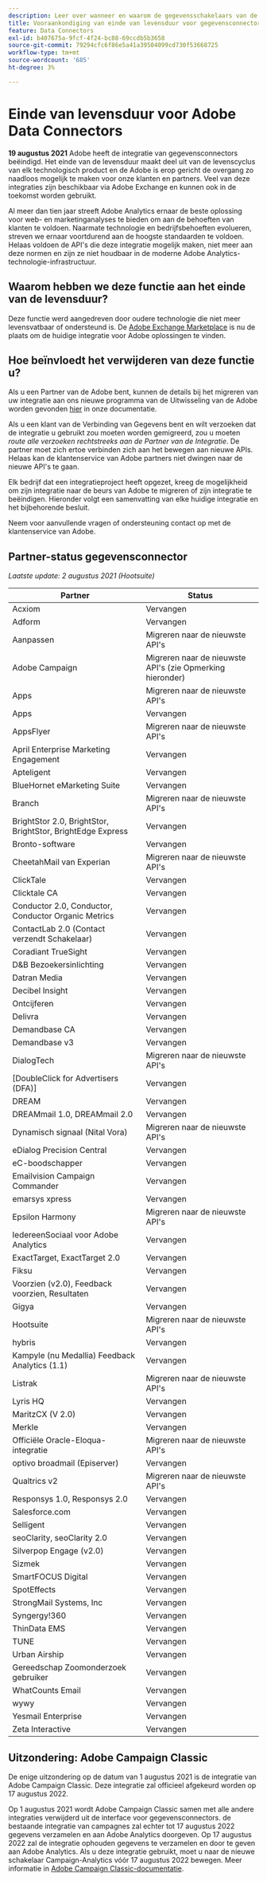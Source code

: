 ```yaml
---
description: Leer over wanneer en waarom de gegevensschakelaars van de Analyse zullen eind-van-leven worden.
title: Vooraankondiging van einde van levensduur voor gegevensconnectors van Analytics
feature: Data Connectors
exl-id: b407675a-9fcf-4f24-bc88-69ccdb5b3658
source-git-commit: 79294cfc6f86e5a41a39504099cd730f53668725
workflow-type: tm+mt
source-wordcount: '685'
ht-degree: 3%

---
```


# Einde van levensduur voor Adobe Data Connectors

**19 augustus 2021** Adobe heeft de integratie van gegevensconnectors beëindigd. Het einde van de levensduur maakt deel uit van de levenscyclus van elk technologisch product en de Adobe is erop gericht de overgang zo naadloos mogelijk te maken voor onze klanten en partners. Veel van deze integraties zijn beschikbaar via Adobe Exchange en kunnen ook in de toekomst worden gebruikt.

Al meer dan tien jaar streeft Adobe Analytics ernaar de beste oplossing voor web- en marketinganalyses te bieden om aan de behoeften van klanten te voldoen. Naarmate technologie en bedrijfsbehoeften evolueren, streven we ernaar voortdurend aan de hoogste standaarden te voldoen.  Helaas voldoen de API&#39;s die deze integratie mogelijk maken, niet meer aan deze normen en zijn ze niet houdbaar in de moderne Adobe Analytics-technologie-infrastructuur.

## Waarom hebben we deze functie aan het einde van de levensduur?

Deze functie werd aangedreven door oudere technologie die niet meer levensvatbaar of ondersteund is. De [Adobe Exchange Marketplace](https://exchange.adobe.com/experiencecloud.analytics.html#product) is nu de plaats om de huidige integratie voor Adobe oplossingen te vinden.

## Hoe beïnvloedt het verwijderen van deze functie u?

Als u een Partner van de Adobe bent, kunnen de details bij het migreren van uw integratie aan ons nieuwe programma van de Uitwisseling van de Adobe worden gevonden [hier](https://adobeexchangeec.zendesk.com/hc/en-us/articles/360003867071-Adobe-Analytics-Integration-Tools) in onze documentatie.

Als u een klant van de Verbinding van Gegevens bent en wilt verzoeken dat de integratie u gebruikt zou moeten worden gemigreerd, zou u moeten *route alle verzoeken rechtstreeks aan de Partner van de Integratie*. De partner moet zich ertoe verbinden zich aan het bewegen aan nieuwe APIs. Helaas kan de klantenservice van Adobe partners niet dwingen naar de nieuwe API&#39;s te gaan.

Elk bedrijf dat een integratieproject heeft opgezet, kreeg de mogelijkheid om zijn integratie naar de beurs van Adobe te migreren of zijn integratie te beëindigen. Hieronder volgt een samenvatting van elke huidige integratie en het bijbehorende besluit.

Neem voor aanvullende vragen of ondersteuning contact op met de klantenservice van Adobe.

## Partner-status gegevensconnector

*Laatste update: 2 augustus 2021 (Hootsuite)*

| Partner | Status |
| --- | --- |
| Acxiom | Vervangen |
| Adform | Vervangen |
| Aanpassen | Migreren naar de nieuwste API&#39;s |
| Adobe Campaign | Migreren naar de nieuwste API&#39;s (zie Opmerking hieronder) |
| Apps | Migreren naar de nieuwste API&#39;s |
| Apps | Vervangen |
| AppsFlyer | Migreren naar de nieuwste API&#39;s |
| April Enterprise Marketing Engagement | Vervangen |
| Apteligent | Vervangen |
| BlueHornet eMarketing Suite | Vervangen |
| Branch | Migreren naar de nieuwste API&#39;s |
| BrightStor 2.0, BrightStor, BrightStor, BrightEdge Express | Vervangen |
| Bronto-software | Vervangen |
| CheetahMail van Experian | Migreren naar de nieuwste API&#39;s |
| ClickTale | Vervangen |
| Clicktale CA | Vervangen |
| Conductor 2.0, Conductor, Conductor Organic Metrics | Vervangen |
| ContactLab 2.0 (Contact verzendt Schakelaar) | Vervangen |
| Coradiant TrueSight | Vervangen |
| D&amp;B Bezoekersinlichting | Vervangen |
| Datran Media | Vervangen |
| Decibel Insight | Vervangen |
| Ontcijferen | Vervangen |
| Delivra | Vervangen |
| Demandbase CA | Vervangen |
| Demandbase v3 | Vervangen |
| DialogTech | Migreren naar de nieuwste API&#39;s |
| [DoubleClick for Advertisers (DFA)] | Vervangen |
| DREAM | Vervangen |
| DREAMmail 1.0, DREAMmail 2.0 | Vervangen |
| Dynamisch signaal (Nital Vora) | Migreren naar de nieuwste API&#39;s |
| eDialog Precision Central | Vervangen |
| eC-boodschapper | Vervangen |
| Emailvision Campaign Commander | Vervangen |
| emarsys xpress | Vervangen |
| Epsilon Harmony | Migreren naar de nieuwste API&#39;s |
| IedereenSociaal voor Adobe Analytics | Vervangen |
| ExactTarget, ExactTarget 2.0 | Vervangen |
| Fiksu | Vervangen |
| Voorzien (v2.0), Feedback voorzien, Resultaten | Vervangen |
| Gigya | Vervangen |
| Hootsuite | Migreren naar de nieuwste API&#39;s |
| hybris | Vervangen |
| Kampyle (nu Medallia) Feedback Analytics (1.1) | Vervangen |
| Listrak | Migreren naar de nieuwste API&#39;s |
| Lyris HQ | Vervangen |
| MaritzCX (V 2.0) | Vervangen |
| Merkle | Vervangen |
| Officiële Oracle-Eloqua-integratie | Migreren naar de nieuwste API&#39;s |
| optivo broadmail (Episerver) | Vervangen |
| Qualtrics v2 | Migreren naar de nieuwste API&#39;s |
| Responsys 1.0, Responsys 2.0 | Vervangen |
| Salesforce.com | Vervangen |
| Selligent | Vervangen |
| seoClarity, seoClarity 2.0 | Vervangen |
| Silverpop Engage (v2.0) | Vervangen |
| Sizmek | Vervangen |
| SmartFOCUS Digital | Vervangen |
| SpotEffects | Vervangen |
| StrongMail Systems, Inc | Vervangen |
| Syngergy!360 | Vervangen |
| ThinData EMS | Vervangen |
| TUNE | Vervangen |
| Urban Airship | Vervangen |
| Gereedschap Zoomonderzoek gebruiker | Vervangen |
| WhatCounts Email | Vervangen |
| wywy | Vervangen |
| Yesmail Enterprise | Vervangen |
| Zeta Interactive | Vervangen |

## Uitzondering: Adobe Campaign Classic

De enige uitzondering op de datum van 1 augustus 2021 is de integratie van Adobe Campaign Classic. Deze integratie zal officieel afgekeurd worden op 17 augustus 2022.

Op 1 augustus 2021 wordt Adobe Campaign Classic samen met alle andere integraties verwijderd uit de interface voor gegevensconnectors. de bestaande integratie van campagnes zal echter tot 17 augustus 2022 gegevens verzamelen en aan Adobe Analytics doorgeven. Op 17 augustus 2022 zal de integratie ophouden gegevens te verzamelen en door te geven aan Adobe Analytics. Als u deze integratie gebruikt, moet u naar de nieuwe schakelaar Campaign-Analytics vóór 17 augustus 2022 bewegen. Meer informatie in [Adobe Campaign Classic-documentatie](https://experienceleague.adobe.com/docs/campaign-classic/using/release-notes/aa-connector-migration.html).
